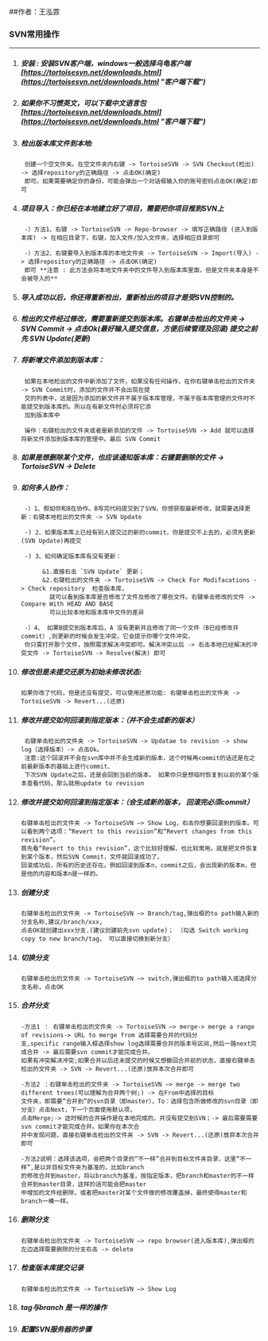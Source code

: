 ##作者：王泓霏
### SVN常用操作
----------
1. ##### 安装 : 安装SVN客户端，windows一般选择乌龟客户端 &nbsp;&nbsp; [https://tortoisesvn.net/downloads.html](https://tortoisesvn.net/downloads.html "客户端下载")
 
2.  ##### 如果你不习惯英文，可以下载中文语言包&nbsp;&nbsp; [https://tortoisesvn.net/downloads.html](https://tortoisesvn.net/downloads.html "客户端下载")

3. ##### 检出版本库文件到本地:
		

		创建一个空文件夹。在空文件夹内右键 -> TortoiseSVN -> SVN Checkout(检出) -> 选择repository的正确路径 -> 点击OK(确定)
		即可。如果需要确定你的身份，可能会弹出一个对话框输入你的账号密码点击OK(确定)即可

4. ##### 项目导入：你已经在本地建立好了项目，需要把你项目推到SVN上

	
	
		-）方法1、右键 -> TortoiseSVN -> Repo-browser -> 填写正确路径 (进入到版本库) -> 在相应目录下，右键，加入文件/加入文件夹，选择相应目录即可

		-）方法2、右键要导入到版本库的本地文件夹 -> TortoiseSVN -> Import(导入) -> 选择repository的正确路径 -> 点击OK(确定)
		即可 **注意 : 此方法会将本地文件夹中的文件导入到版本库里面，但是文件夹本身是不会被导入的**

5. ##### 导入成功以后，你还得重新检出，重新检出的项目才是受SVN控制的。

6. #####  检出的文件经过修改，需要重新提交到版本库。右键单击检出的文件夹 -> SVN Commit -> 点击Ok(最好输入提交信息，方便后续管理及回滚) 提交之前先 SVN Update(更新)

7. ##### 将新增文件添加到版本库：
	
	
		如果在本地检出的文件中新添加了文件，如果没有任何操作，在你右键单击检出的文件夹 -> SVN Commit时，添加的文件并不会出现在提
	    交的列表中，这是因为添加的新文件并不属于版本库管理，不属于版本库管理的文件时不能提交到版本库的。所以在有新文件时必须将它添
		加到版本库中

		操作：右键检出的文件夹或者是新添加的文件 -> TortoiseSVN -> Add 就可以选择将新文件添加到版本库的管理中。最后 SVN Commit

8. ##### 如果是想删除某个文件，也应该通知版本库：右键要删除的文件 -> TortoiseSVN -> Delete

9. ##### 如何多人协作：


		-）1、假如你和B在协作。B写完代码提交到了SVN，你想获取最新修改，就需要选择更新：右键本地检出的文件夹 -> SVN Update
	
		-) 2、如果版本库上已经有别人提交过的新的commit，你是提交不上去的，必须先更新(SVN Update)再提交

		-) 3、如何确定版本库有没有更新：

			 &1.直接右击 `SVN Update` 更新；
			 &2.右键检出的文件夹 -> TortoiseSVN -> Check For Modifacations -> Check repository  检查版本库，
			   就可以看到版本库是否修改了文件及修改了哪些文件。右键单击修改的文件 -> Compare With HEAD AND BASE
		       可以比较本地和版本库中文件的差异 
	
		-）4、 如果B提交到版本库后，A 没有更新并且修改了同一个文件（B已经修改并commit）,则更新的时候会发生冲突，它会提示你哪个文件冲突，
		你只需打开那个文件，按照需求解决冲突即可。解决冲突以后 -> 右击本地已经解决的冲突文件 -> TortoiseSVN -> Resolve(解决) 即可 

10. ##### 修改但是未提交还原为初始未修改状态: 


		如果你改了代码，但是还没有提交，可以使用还原功能: 右键单击检出的文件夹 -> TortoiseSVN -> Revert...(还原)

11. ##### 修改并提交如何回滚到指定版本：（并不会生成新的版本）
		
		 右键单击检出的文件夹 -> TortoiseSVN -> Updatae to revision -> show log（选择版本）-> 点击Ok。 
		 注意:这个回滚并不会在svn库中并不会生成新的版本，这个时候再commit的话还是在之前最新版本的基础上进行commit、
		 下次SVN Update之后，还是会回到当前的版本。 如果你只是想临时恢复到以前的某个版本查看代码，那么就用update to revision

12. ##### 修改并提交如何回滚到指定版本：（会生成新的版本， 回滚完必须commit）
		 

		右键单击检出的文件夹 -> TortoiseSVN –> Show Log，右击你想要回滚到的版本。可以看到两个选项：“Revert to this revision”和“Revert changes from this revision”。
		首先看“Revert to this revision”，这个比较好理解，也比较常用。就是把文件恢复到某个版本，然后SVN Commit，文件就回滚成功了。
	 	回滚成功后，所有的历史还存在。例如回滚到版本n，commit之后，会出现新的版本m，但是他的内容和版本n是一样的。

13. ##### 创建分支

	
	  	右键单击检出的文件夹 -> TortoiseSVN –> Branch/tag,弹出框的to path输入新的分支名称,建议/branch/xxx,
		点击OK就创建出xxx分支.(建议创建前先svn update)； （勾选 Switch working copy to new branch/tag， 可以直接切换到新分支）

14. ##### 切换分支

		
		右键单击检出的文件夹 -> TortoiseSVN –> switch,弹出框的to path输入或选择分支名称，点击OK

15. ##### 合并分支


		-方法1 ： 右键单击检出的文件夹 -> TortoiseSVN –> merge-> merge a range of revisions-> URL to merge from 选择需要合并的代码分
		支,specific range输入框选择show log选择需要合并的版本号区间,然后一路next完成合并 -> 最后需要svn commit才能完成合并。
		如果有冲突解决冲突;如果合并以后还未提交的时候又想撤回合并前的状态，直接右键单击检出的文件夹 -> SVN -> Revert...(还原)放弃本次合并即可
		
		-方法2 ：右键单击检出的文件夹 -> TortoiseSVN –> merge -> merge two different trees(可以理解为合并两个树;) -> 在From中选择的目标
		文件夹，即需要“合并到”的svn目录（即master），To：选择包含所做修改的svn目录（即分支）点击Next，下一个页面使用默认项，
		点击Merge;-> 这时候的合并操作是在本地完成的，并没有提交到SVN；-> 最后需要需要svn commit才能完成合并。如果你在本次合
		并中发现问题，直接右键单击检出的文件夹 -> SVN -> Revert...(还原)放弃本次合并即可

		-方法2说明：选择该选项，会把两个目录的“不一样”合并到目标文件夹目录，这里“不一样”,是以非目标文件夹为基准的，比如branch
		的修改合并到master，将以branch为基准，按指定版本，把branch和master的不一样合并到master目录，这样的话可能会把master
		中增加的文件给删除，或者把master对某个文件做的修改覆盖掉，最终使得master和branch一模一样。

16. ##### 删除分支


		右键单击检出的文件夹 -> TortoiseSVN –> repo browser(进入版本库),弹出框的左边选择需要删除的分支右击 -> delete


17. ##### 检查版本库提交记录

	
		右键单击检出的文件夹 -> TortoiseSVN –> Show Log



18. ##### tag与branch 是一样的操作


19. ##### 配置SVN服务器的步骤

	
		